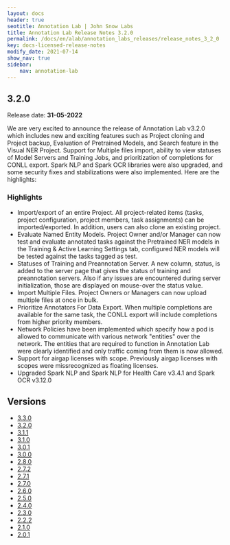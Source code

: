 ```yaml
---
layout: docs
header: true
seotitle: Annotation Lab | John Snow Labs
title: Annotation Lab Release Notes 3.2.0
permalink: /docs/en/alab/annotation_labs_releases/release_notes_3_2_0
key: docs-licensed-release-notes
modify_date: 2021-07-14
show_nav: true
sidebar:
    nav: annotation-lab
---
```


<div class="h3-box" markdown="1">

## 3.2.0

Release date: **31-05-2022**

We are very excited to announce the release of Annotation Lab v3.2.0 which includes new and exciting features such as Project cloning and Project backup, Evaluation of Pretrained Models, and Search feature in the Visual NER Project. Support for Multiple files import, ability to view statuses of Model Servers and Training Jobs, and prioritization of completions for CONLL export. Spark NLP and Spark OCR libraries were also upgraded, and some security fixes and stabilizations were also implemented. Here are the highlights:

### Highlights

- Import/export of an entire Project. All project-related items (tasks, project configuration, project members, task assignments) can be imported/exported. In addition, users can also clone an existing project.
- Evaluate Named Entity Models. Project Owner and/or Manager can now test and evaluate annotated tasks against the Pretrained NER models in the Training & Active Learning Settings tab, configured NER models will be tested against the tasks tagged as test.
- Statuses of Training and Preannotation Server. A new column, status, is added to the server page that gives the status of training and preannotation servers. Also if any issues are encountered during server initialization, those are displayed on mouse-over the status value.
- Import Multiple Files. Project Owners or Managers can now upload multiple files at once in bulk.
- Prioritize Annotators For Data Export. When multiple completions are available for the same task, the CONLL export will include completions from higher priority members.
- Network Policies have been implemented which specify how a pod is allowed to communicate with various network "entities" over the network. The entities that are required to function in Annotation Lab were clearly identified and only traffic coming from them is now allowed.
- Support for airgap licenses with scope. Previously airgap licenses with scopes were missrecognized as floating licenses.
- Upgraded Spark NLP and Spark NLP for Health Care v3.4.1 and Spark OCR v3.12.0 

</div><div class="prev_ver h3-box" markdown="1">

## Versions

</div>

<ul class="pagination owl-carousel pagination_big">
    <li><a href="release_notes_3_3_0">3.3.0</a></li>
    <li class="active"><a href="release_notes_3_2_0">3.2.0</a></li>
    <li><a href="release_notes_3_1_1">3.1.1</a></li>
    <li><a href="release_notes_3_1_0">3.1.0</a></li>
    <li><a href="release_notes_3_0_1">3.0.1</a></li>
    <li><a href="release_notes_3_0_0">3.0.0</a></li>
    <li><a href="release_notes_2_8_0">2.8.0</a></li>
    <li><a href="release_notes_2_7_2">2.7.2</a></li>
    <li><a href="release_notes_2_7_1">2.7.1</a></li>
    <li><a href="release_notes_2_7_0">2.7.0</a></li>
    <li><a href="release_notes_2_6_0">2.6.0</a></li>
    <li><a href="release_notes_2_5_0">2.5.0</a></li>
    <li><a href="release_notes_2_4_0">2.4.0</a></li>
    <li><a href="release_notes_2_3_0">2.3.0</a></li>
    <li><a href="release_notes_2_2_2">2.2.2</a></li>
    <li><a href="release_notes_2_1_0">2.1.0</a></li>
    <li><a href="release_notes_2_0_1">2.0.1</a></li>
</ul>